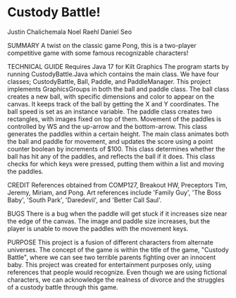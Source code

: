 # Custody Battle!
Justin Chalichemala
Noel Raehl
Daniel Seo

SUMMARY
A twist on the classic game Pong, this is a two-player competitive game with some famous recognizable characters!

TECHNICAL GUIDE
Requires Java 17 for Kilt Graphics
The program starts by running CustodyBattle.Java which contains the main class.
We have four classes; CustodyBattle, Ball, Paddle, and PaddleManager.
This project implements GraphicsGroups in both the ball and paddle class. 
The ball class creates a new ball, with specific dimensions and color to appear on the canvas. It keeps track of the ball by getting the X and Y coordinates. The ball speed is set as an instance variable. 
The paddle class creates two rectangles, with images fixed on top of them. Movement of the paddles is controlled by WS and the up-arrow and the bottom-arrow. This class generates the paddles within a certain height. 
The main class animates both the ball and paddle for movement, and updates the score using a point counter boolean
by increments of $100. This class determines whether the ball has hit any of the paddles, and reflects the ball if it does. This class checks for which keys were pressed, putting them within a list and moving the paddles.

CREDIT
References obtained from COMP127, Breakout HW, Preceptors Tim, Jeremy, Miriam, and Pong.
Art references include 'Family Guy', 'The Boss Baby', 'South Park', 'Daredevil', and 'Better Call Saul'. 

BUGS
There is a bug when the paddle will get stuck if it increases size near the edge of the canvas. The image and paddle size increases, but the player is unable to move the paddles with the movement keys. 

PURPOSE
This project is a fusion of different characters from alternate universes. The concept of the game is within the title of the game, "Custody Battle", where we can see two terrible parents fighting over an innocent baby. This project was created for entertainment purposes only, using references that people would recognize. Even though we are using fictional characters, we can acknowledge the realness of divorce and the struggles of a custody battle through this game.

 
